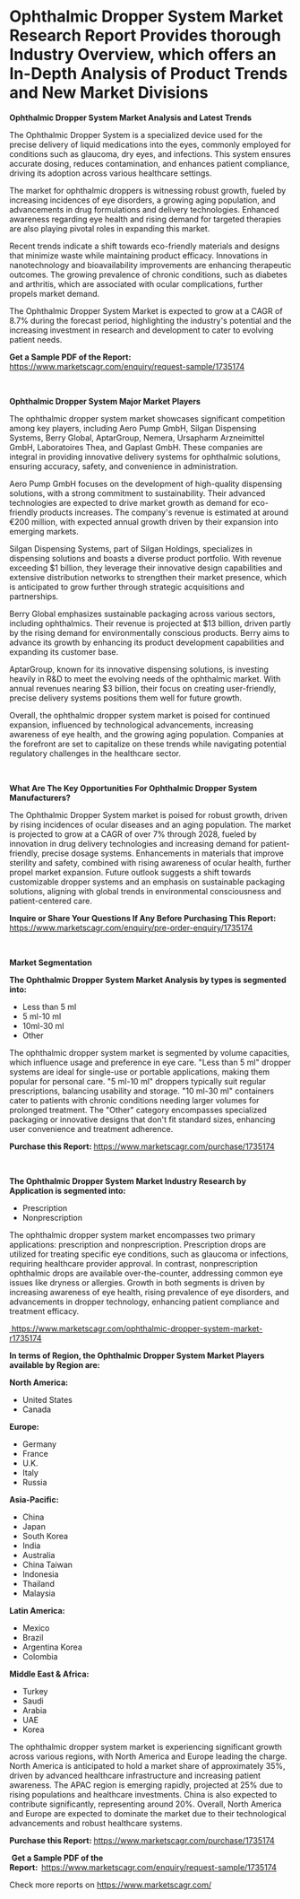 <p><h1>Ophthalmic Dropper System Market Research Report Provides thorough Industry Overview, which offers an In-Depth Analysis of Product Trends and New Market Divisions</h1></p><p><strong>Ophthalmic Dropper System Market Analysis and Latest Trends</strong></p>
<p><p>The Ophthalmic Dropper System is a specialized device used for the precise delivery of liquid medications into the eyes, commonly employed for conditions such as glaucoma, dry eyes, and infections. This system ensures accurate dosing, reduces contamination, and enhances patient compliance, driving its adoption across various healthcare settings. </p><p>The market for ophthalmic droppers is witnessing robust growth, fueled by increasing incidences of eye disorders, a growing aging population, and advancements in drug formulations and delivery technologies. Enhanced awareness regarding eye health and rising demand for targeted therapies are also playing pivotal roles in expanding this market. </p><p>Recent trends indicate a shift towards eco-friendly materials and designs that minimize waste while maintaining product efficacy. Innovations in nanotechnology and bioavailability improvements are enhancing therapeutic outcomes. The growing prevalence of chronic conditions, such as diabetes and arthritis, which are associated with ocular complications, further propels market demand. </p><p>The Ophthalmic Dropper System Market is expected to grow at a CAGR of 8.7% during the forecast period, highlighting the industry's potential and the increasing investment in research and development to cater to evolving patient needs.</p></p>
<p><strong>Get a Sample PDF of the Report:&nbsp;</strong> <a href="https://www.marketscagr.com/enquiry/request-sample/1735174?utm_campaign=3271&utm_medium=2&utm_source=Github&utm_content=ia&utm_term=25032025&utm_id=ophthalmic-dropper-system">https://www.marketscagr.com/enquiry/request-sample/1735174</a></p>
<p>&nbsp;</p>
<p><strong>Ophthalmic Dropper System Major Market Players</strong></p>
<p><p>The ophthalmic dropper system market showcases significant competition among key players, including Aero Pump GmbH, Silgan Dispensing Systems, Berry Global, AptarGroup, Nemera, Ursapharm Arzneimittel GmbH, Laboratoires Thea, and Gaplast GmbH. These companies are integral in providing innovative delivery systems for ophthalmic solutions, ensuring accuracy, safety, and convenience in administration.</p><p>Aero Pump GmbH focuses on the development of high-quality dispensing solutions, with a strong commitment to sustainability. Their advanced technologies are expected to drive market growth as demand for eco-friendly products increases. The company's revenue is estimated at around €200 million, with expected annual growth driven by their expansion into emerging markets.</p><p>Silgan Dispensing Systems, part of Silgan Holdings, specializes in dispensing solutions and boasts a diverse product portfolio. With revenue exceeding $1 billion, they leverage their innovative design capabilities and extensive distribution networks to strengthen their market presence, which is anticipated to grow further through strategic acquisitions and partnerships.</p><p>Berry Global emphasizes sustainable packaging across various sectors, including ophthalmics. Their revenue is projected at $13 billion, driven partly by the rising demand for environmentally conscious products. Berry aims to advance its growth by enhancing its product development capabilities and expanding its customer base.</p><p>AptarGroup, known for its innovative dispensing solutions, is investing heavily in R&D to meet the evolving needs of the ophthalmic market. With annual revenues nearing $3 billion, their focus on creating user-friendly, precise delivery systems positions them well for future growth.</p><p>Overall, the ophthalmic dropper system market is poised for continued expansion, influenced by technological advancements, increasing awareness of eye health, and the growing aging population. Companies at the forefront are set to capitalize on these trends while navigating potential regulatory challenges in the healthcare sector.</p></p>
<p>&nbsp;</p>
<p><strong>What Are The Key Opportunities For Ophthalmic Dropper System Manufacturers?</strong></p>
<p><p>The Ophthalmic Dropper System market is poised for robust growth, driven by rising incidences of ocular diseases and an aging population. The market is projected to grow at a CAGR of over 7% through 2028, fueled by innovation in drug delivery technologies and increasing demand for patient-friendly, precise dosage systems. Enhancements in materials that improve sterility and safety, combined with rising awareness of ocular health, further propel market expansion. Future outlook suggests a shift towards customizable dropper systems and an emphasis on sustainable packaging solutions, aligning with global trends in environmental consciousness and patient-centered care.</p></p>
<p><strong>Inquire or Share Your Questions If Any Before Purchasing This Report:</strong> <a href="https://www.marketscagr.com/enquiry/pre-order-enquiry/1735174?utm_campaign=3271&utm_medium=2&utm_source=Github&utm_content=ia&utm_term=25032025&utm_id=ophthalmic-dropper-system">https://www.marketscagr.com/enquiry/pre-order-enquiry/1735174</a></p>
<p>&nbsp;</p>
<p><strong>Market Segmentation</strong></p>
<p><strong>The Ophthalmic Dropper System Market Analysis by types is segmented into:</strong></p>
<p><ul><li>Less than 5 ml</li><li>5 ml-10 ml</li><li>10ml-30 ml</li><li>Other</li></ul></p>
<p><p>The ophthalmic dropper system market is segmented by volume capacities, which influence usage and preference in eye care. "Less than 5 ml" dropper systems are ideal for single-use or portable applications, making them popular for personal care. "5 ml-10 ml" droppers typically suit regular prescriptions, balancing usability and storage. "10 ml-30 ml" containers cater to patients with chronic conditions needing larger volumes for prolonged treatment. The "Other" category encompasses specialized packaging or innovative designs that don't fit standard sizes, enhancing user convenience and treatment adherence.</p></p>
<p><strong>Purchase this Report:&nbsp;</strong><a href="https://www.marketscagr.com/purchase/1735174?utm_campaign=3271&utm_medium=2&utm_source=Github&utm_content=ia&utm_term=25032025&utm_id=ophthalmic-dropper-system">https://www.marketscagr.com/purchase/1735174</a></p>
<p>&nbsp;</p>
<p><strong>The Ophthalmic Dropper System Market Industry Research by Application is segmented into:</strong></p>
<p><ul><li>Prescription</li><li>Nonprescription</li></ul></p>
<p><p>The ophthalmic dropper system market encompasses two primary applications: prescription and nonprescription. Prescription drops are utilized for treating specific eye conditions, such as glaucoma or infections, requiring healthcare provider approval. In contrast, nonprescription ophthalmic drops are available over-the-counter, addressing common eye issues like dryness or allergies. Growth in both segments is driven by increasing awareness of eye health, rising prevalence of eye disorders, and advancements in dropper technology, enhancing patient compliance and treatment efficacy.</p></p>
<p><a href="https://www.marketscagr.com/ophthalmic-dropper-system-market-r1735174?utm_campaign=3271&utm_medium=2&utm_source=Github&utm_content=ia&utm_term=25032025&utm_id=ophthalmic-dropper-system">&nbsp;https://www.marketscagr.com/ophthalmic-dropper-system-market-r1735174</a></p>
<p><strong>In terms of Region, the Ophthalmic Dropper System Market Players available by Region are:</strong></p>
<p>
    <p> <strong> North America: </strong>
        <ul>
            <li>United States</li>
            <li>Canada</li>
        </ul>
        </p> 
    <p> <strong> Europe: </strong>
        <ul>
            <li>Germany</li>
            <li>France</li>
            <li>U.K.</li>
            <li>Italy</li>
            <li>Russia</li>
        </ul>
        </p> 
    <p> <strong> Asia-Pacific: </strong>
        <ul>
            <li>China</li>
            <li>Japan</li>
            <li>South Korea</li>
            <li>India</li>
            <li>Australia</li>
            <li>China Taiwan</li>
            <li>Indonesia</li>
            <li>Thailand</li>
            <li>Malaysia</li>
        </ul>
        </p> 
    <p> <strong> Latin America: </strong>
        <ul>
            <li>Mexico</li>
            <li>Brazil</li>
            <li>Argentina Korea</li>
            <li>Colombia</li>
        </ul>
        </p> 
    <p> <strong> Middle East & Africa: </strong>
        <ul>
            <li>Turkey</li>
            <li>Saudi</li>
            <li>Arabia</li>
            <li>UAE</li>
            <li>Korea</li>
        </ul>
    </p>
    </p>
<p><p>The ophthalmic dropper system market is experiencing significant growth across various regions, with North America and Europe leading the charge. North America is anticipated to hold a market share of approximately 35%, driven by advanced healthcare infrastructure and increasing patient awareness. The APAC region is emerging rapidly, projected at 25% due to rising populations and healthcare investments. China is also expected to contribute significantly, representing around 20%. Overall, North America and Europe are expected to dominate the market due to their technological advancements and robust healthcare systems.</p></p>
<p><strong>Purchase this Report: </strong><a href="https://www.marketscagr.com/purchase/1735174?utm_campaign=3271&utm_medium=2&utm_source=Github&utm_content=ia&utm_term=25032025&utm_id=ophthalmic-dropper-system">https://www.marketscagr.com/purchase/1735174</a></p>
<p>&nbsp;<strong>Get a Sample PDF of the Report:&nbsp;&nbsp;</strong><a href="https://www.marketscagr.com/enquiry/request-sample/1735174?utm_campaign=3271&utm_medium=2&utm_source=Github&utm_content=ia&utm_term=25032025&utm_id=ophthalmic-dropper-system">https://www.marketscagr.com/enquiry/request-sample/1735174</a></p>
<p><strong></strong></p>
<p>Check more reports on <a href="https://www.marketscagr.com/?utm_campaign=3271&utm_medium=2&utm_source=Github&utm_content=ia&utm_term=25032025&utm_id=ophthalmic-dropper-system">https://www.marketscagr.com/</a></p>